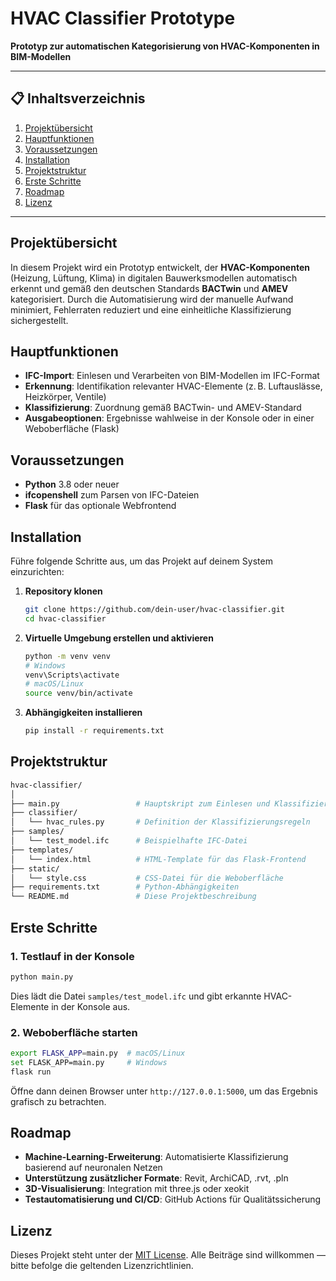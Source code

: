 # HVAC Classifier Prototype

**Prototyp zur automatischen Kategorisierung von HVAC-Komponenten in BIM-Modellen**

---

## 📋 Inhaltsverzeichnis

1. [Projektübersicht](#projektübersicht)
2. [Hauptfunktionen](#hauptfunktionen)
3. [Voraussetzungen](#voraussetzungen)
4. [Installation](#installation)
5. [Projektstruktur](#projektstruktur)
6. [Erste Schritte](#erste-schritte)
7. [Roadmap](#roadmap)
8. [Lizenz](#lizenz)

---

## Projektübersicht

In diesem Projekt wird ein Prototyp entwickelt, der **HVAC-Komponenten** (Heizung, Lüftung, Klima) in digitalen Bauwerksmodellen automatisch erkennt und gemäß den deutschen Standards **BACTwin** und **AMEV** kategorisiert. Durch die Automatisierung wird der manuelle Aufwand minimiert, Fehlerraten reduziert und eine einheitliche Klassifizierung sichergestellt.

## Hauptfunktionen

* **IFC-Import**: Einlesen und Verarbeiten von BIM-Modellen im IFC-Format
* **Erkennung**: Identifikation relevanter HVAC-Elemente (z. B. Luftauslässe, Heizkörper, Ventile)
* **Klassifizierung**: Zuordnung gemäß BACTwin- und AMEV-Standard
* **Ausgabeoptionen**: Ergebnisse wahlweise in der Konsole oder in einer Weboberfläche (Flask)

## Voraussetzungen

* **Python** 3.8 oder neuer
* **ifcopenshell** zum Parsen von IFC-Dateien
* **Flask** für das optionale Webfrontend

## Installation

Führe folgende Schritte aus, um das Projekt auf deinem System einzurichten:

1. **Repository klonen**

   ```bash
   git clone https://github.com/dein-user/hvac-classifier.git
   cd hvac-classifier
   ```
2. **Virtuelle Umgebung erstellen und aktivieren**

   ```bash
   python -m venv venv
   # Windows
   venv\Scripts\activate
   # macOS/Linux
   source venv/bin/activate
   ```
3. **Abhängigkeiten installieren**

   ```bash
   pip install -r requirements.txt
   ```

## Projektstruktur

```bash
hvac-classifier/
│
├── main.py                 # Hauptskript zum Einlesen und Klassifizieren
├── classifier/
│   └── hvac_rules.py       # Definition der Klassifizierungsregeln
├── samples/
│   └── test_model.ifc      # Beispielhafte IFC-Datei
├── templates/
│   └── index.html          # HTML-Template für das Flask-Frontend
├── static/
│   └── style.css           # CSS-Datei für die Weboberfläche
├── requirements.txt        # Python-Abhängigkeiten
└── README.md               # Diese Projektbeschreibung
```

## Erste Schritte

### 1. Testlauf in der Konsole

```bash
python main.py
```

Dies lädt die Datei `samples/test_model.ifc` und gibt erkannte HVAC-Elemente in der Konsole aus.

### 2. Weboberfläche starten

```bash
export FLASK_APP=main.py  # macOS/Linux
set FLASK_APP=main.py     # Windows
flask run
```

Öffne dann deinen Browser unter `http://127.0.0.1:5000`, um das Ergebnis grafisch zu betrachten.

## Roadmap

* **Machine-Learning-Erweiterung**: Automatisierte Klassifizierung basierend auf neuronalen Netzen
* **Unterstützung zusätzlicher Formate**: Revit, ArchiCAD, .rvt, .pln
* **3D-Visualisierung**: Integration mit three.js oder xeokit
* **Testautomatisierung und CI/CD**: GitHub Actions für Qualitätssicherung

## Lizenz

Dieses Projekt steht unter der [MIT License](LICENSE). Alle Beiträge sind willkommen — bitte befolge die geltenden Lizenzrichtlinien.
